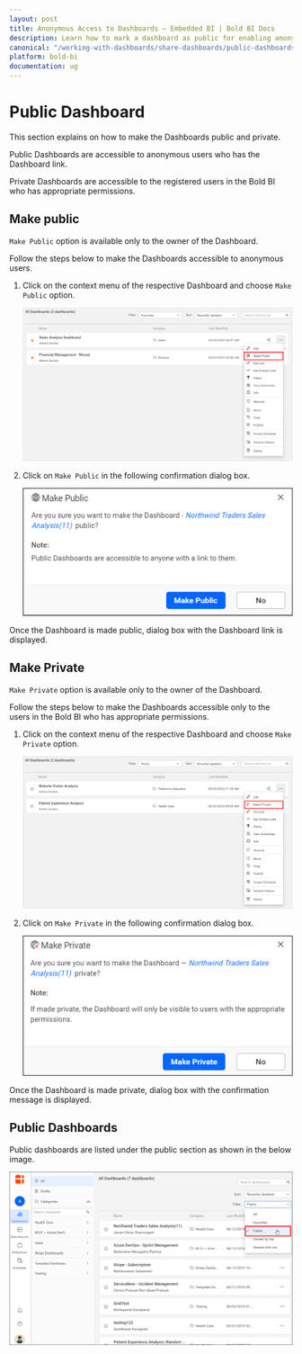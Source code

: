 ```yaml
---
layout: post
title: Anonymous Access to Dashboards – Embedded BI | Bold BI Docs
description: Learn how to mark a dashboard as public for enabling anonymous access and restore to private access in Bold BI Embedded.
canonical: "/working-with-dashboards/share-dashboards/public-dashboards/"
platform: bold-bi
documentation: ug
---
```


# Public Dashboard

This section explains on how to make the Dashboards public and private. 

Public Dashboards are accessible to anonymous users who has the Dashboard link.

Private Dashboards are accessible to the registered users in the Bold BI who has appropriate permissions.

## Make public

`Make Public` option is available only to the owner of the Dashboard.

Follow the steps below to make the Dashboards accessible to anonymous users.

1. Click on the context menu of the respective Dashboard and choose `Make Public` option.

    ![Make public menu](/static/assets/working-with-dashboards/share-dashboards/images/make-public-menu.png)

2. Click on `Make Public` in the following confirmation dialog box.

    ![Make public Dialog](/static/assets/working-with-dashboards/share-dashboards/images/make-public-dialog.png)

Once the Dashboard is made public, dialog box with the Dashboard link is displayed. 

## Make Private

`Make Private` option is available only to the owner of the Dashboard.

Follow the steps below to make the Dashboards accessible only to the users in the Bold BI who has appropriate permissions.

1. Click on the context menu of the respective Dashboard and choose `Make Private` option.

    ![Make Private menu](/static/assets/working-with-dashboards/share-dashboards/images/make-private-menu.png)

2. Click on `Make Private` in the following confirmation dialog box.

    ![Make Private dialog](/static/assets/working-with-dashboards/share-dashboards/images/make-private-dialog.png)

Once the Dashboard is made private, dialog box with the confirmation message is displayed.

## Public Dashboards

Public dashboards are listed under the public section as shown in the below image.

 ![Public Dashboards](/static/assets/working-with-dashboards/share-dashboards/images/public-dashboards.png)
 
 